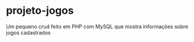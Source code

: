 # projeto-jogos
 Um pequeno crud feito em PHP com MySQL que mostra informações sobre jogos cadastrados
